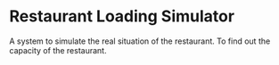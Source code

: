 Restaurant Loading Simulator
===

A system to simulate the real situation of the restaurant. To find out the capacity of the restaurant.